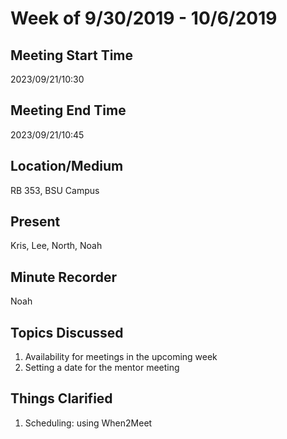 # Week of 9/30/2019 - 10/6/2019

## Meeting Start Time

2023/09/21/10:30

## Meeting End Time

2023/09/21/10:45

## Location/Medium

RB 353, BSU Campus

## Present

Kris, Lee, North, Noah

## Minute Recorder

Noah

## Topics Discussed

1. Availability for meetings in the upcoming week
2. Setting a date for the mentor meeting

## Things Clarified

1. Scheduling: using When2Meet
